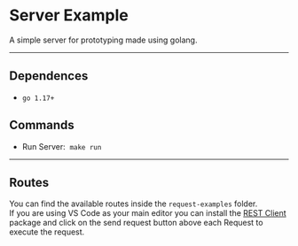 # Server Example

A simple server for prototyping made using golang.

---

## Dependences

- `go 1.17+`

## Commands

- Run Server: &nbsp;`make run`

---

## Routes

You can find the available routes inside the `request-examples` folder.  
If you are using VS Code as your main editor you can install the [REST Client](https://marketplace.visualstudio.com/items?itemName=humao.rest-client) package and click on the send request button above each Request to execute the request.
